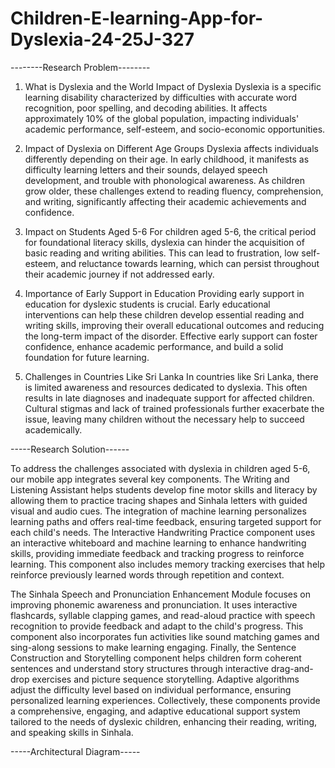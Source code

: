 # Children-E-learning-App-for-Dyslexia-24-25J-327

--------Research Problem--------
 
1. What is Dyslexia and the World Impact of Dyslexia 
Dyslexia is a specific learning disability characterized by difficulties with accurate 
word recognition, poor spelling, and decoding abilities. It affects approximately 10% 
of the global population, impacting individuals' academic performance, self-esteem, 
and socio-economic opportunities. 
 
2. Impact of Dyslexia on Different Age Groups 
Dyslexia affects individuals differently depending on their age. In early childhood, it 
manifests as difficulty learning letters and their sounds, delayed speech 
development, and trouble with phonological awareness. As children grow older, 
these challenges extend to reading fluency, comprehension, and writing, significantly 
affecting their academic achievements and confidence. 
 
3. Impact on Students Aged 5-6 
For children aged 5-6, the critical period for foundational literacy skills, dyslexia can 
hinder the acquisition of basic reading and writing abilities. This can lead to 
frustration, low self-esteem, and reluctance towards learning, which can persist 
throughout their academic journey if not addressed early. 
 
4. Importance of Early Support in Education
Providing early support in education for dyslexic students is crucial. Early educational 
interventions can help these children develop essential reading and writing skills, 
improving their overall educational outcomes and reducing the long-term impact of 
the disorder. Effective early support can foster confidence, enhance academic 
performance, and build a solid foundation for future learning. 
 
5. Challenges in Countries Like Sri Lanka 
In countries like Sri Lanka, there is limited awareness and resources dedicated to 
dyslexia. This often results in late diagnoses and inadequate support for affected 
children. Cultural stigmas and lack of trained professionals further exacerbate the 
issue, leaving many children without the necessary help to succeed academically.


-----Research Solution------

To address the challenges associated with dyslexia in children aged 5-6, our mobile 
app integrates several key components. The Writing and Listening Assistant helps 
students develop fine motor skills and literacy by allowing them to practice tracing 
shapes and Sinhala letters with guided visual and audio cues. The integration of 
machine learning personalizes learning paths and offers real-time feedback, ensuring 
targeted support for each child's needs. The Interactive Handwriting Practice 
component uses an interactive whiteboard and machine learning to enhance 
handwriting skills, providing immediate feedback and tracking progress to reinforce 
learning. This component also includes memory tracking exercises that help 
reinforce previously learned words through repetition and context. 
 
The Sinhala Speech and Pronunciation Enhancement Module focuses on improving 
phonemic awareness and pronunciation. It uses interactive flashcards, syllable 
clapping games, and read-aloud practice with speech recognition to provide 
feedback and adapt to the child's progress. This component also incorporates fun 
activities like sound matching games and sing-along sessions to make learning 
engaging. Finally, the Sentence Construction and Storytelling component helps 
children form coherent sentences and understand story structures through 
interactive drag-and-drop exercises and picture sequence storytelling. Adaptive 
algorithms adjust the difficulty level based on individual performance, ensuring 
personalized learning experiences. Collectively, these components provide a 
comprehensive, engaging, and adaptive educational support system tailored to the 
needs of dyslexic children, enhancing their reading, writing, and speaking skills in 
Sinhala.


-----Architectural Diagram-----



